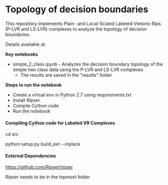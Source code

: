 # Topology of decision boundaries

This repository implements Plain- and Local-Scaled Labeled Vietoris-Rips (P-LVR and LS-LVR) complexes to analyze the topology of decision boundaries.

Details available at: 


**Key notebooks**

- simple\_2\_class.ipynb - Analyzes the decision boundary topology of the simple two class data using the P-LVR and LS-LVR complexes
    - The results are saved in the "results" folder

   
**Steps to run the notebook**

- Create a virtual env in Python 2.7 using requirements.txt
- Install Ripser
- Compile Cython code
- Run the notebook

#### Compiling Cython code for Labeled VR Complexes ####

cd src

python setup.py build_ext --inplace

#### External Dependencies ####

https://github.com/Ripser/ripser

Ripser needs to be in the topmost folder
